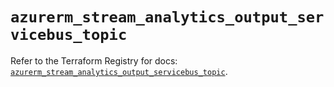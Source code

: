 # `azurerm_stream_analytics_output_servicebus_topic`

Refer to the Terraform Registry for docs: [`azurerm_stream_analytics_output_servicebus_topic`](https://registry.terraform.io/providers/hashicorp/azurerm/3.93.0/docs/resources/stream_analytics_output_servicebus_topic).
